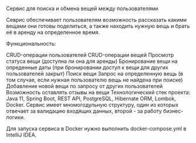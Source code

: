 Сервис для поиска и обмена вещей между пользователями

Севрис обеспечивает пользователям возможность рассказать какими вещами они готовы поделиться, а также находить нужную вещь и брать её в аренду на определенное время.

Функциональность:

CRUD-операции пользователей
CRUD-операции вещей
Просмотр статуса вещи (доступна ли она для аренды)
Бронирование вещи на опреденные даты (при бронировании доступ к вещи для других пользователей закрыт)
Поиск вещи
Запрос на определенную вещь (в том случае, если нужная пользователю вещь не найдена при поиске)
Добавление новой вещи по запросу от других пользователей
Возможность оставлять отзывы на вещи
Технологический стек проекта: Java 11, Spring Boot, REST API, PostgreSQL, Hibernate ORM, Lombok, Docker. Сервис имеет мномогодульную структуру, один из которых отвечает за валидацию входящих данных, второй - за работу бизнес-логики.

Для запуска сервиса в Docker нужно выполнить docker-compose.yml в IntelliJ IDEA.

